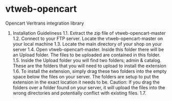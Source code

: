 vtweb-opencart
==============

Opencart Veritrans integration library

1. Installation Guideliness
   1.1. Extract the zip file of vtweb-opencart-master
   1.2. Connect to your FTP server. Locate the vtweb-opencart-master on your local machine
   1.3. Locate the main directory of your shop on your server
   1.4. Open vtweb-opencart-master. Inside this folder there will be an Upload folder. The files to be uploaded are contained in this folder.
   1.5. Inside the Upload folder you will find two folders; admin & catalog. These are the folders that you will need to upload to install the extension
   1.6. To install the extension, simply drag these two folders into the empty space below the files on your server.
        The folders are setup to put the extension in the exact location it needs to be.
        Caution: If you drag the folders over a folder found on your server, it will upload the files into the wrong directories and potentially conflict with existing files.
   1.7. 
